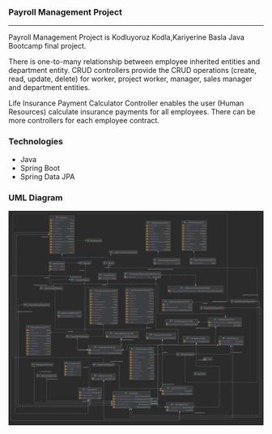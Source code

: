 ### Payroll Management Project
___

Payroll Management Project is Kodluyoruz Kodla,Kariyerine Basla Java Bootcamp final project.

There is one-to-many relationship between employee inherited entities and department entity.
CRUD controllers provide the CRUD operations (create, read, update, delete) for worker, project worker, manager, sales manager and department entities.

Life Insurance Payment Calculator Controller enables the user (Human Resources) calculate insurance payments for all employees. 
There can be more controllers for each employee contract.

### Technologies
- Java
- Spring Boot
- Spring Data JPA

### UML Diagram

![Payroll Management Project UML Diagram](bitirme-projesi-sengulkaya-master.png?raw=True)

